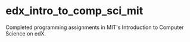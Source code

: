 # edx_intro_to_comp_sci_mit
Completed programming assignments in MIT's Introduction to Computer Science on edX.
